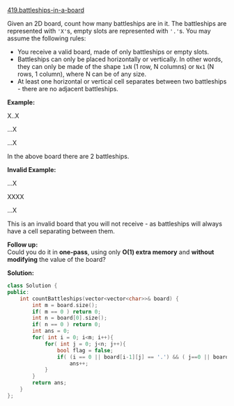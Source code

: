 [419.battleships-in-a-board](https://leetcode.com/problems/battleships-in-a-board/)  

Given an 2D board, count how many battleships are in it. The battleships are represented with `'X'`s, empty slots are represented with `'.'`s. You may assume the following rules:

*   You receive a valid board, made of only battleships or empty slots.
*   Battleships can only be placed horizontally or vertically. In other words, they can only be made of the shape `1xN` (1 row, N columns) or `Nx1` (N rows, 1 column), where N can be of any size.
*   At least one horizontal or vertical cell separates between two battleships - there are no adjacent battleships.

**Example:**  

X..X
  
...X
  
...X
  

In the above board there are 2 battleships.

**Invalid Example:**  

...X
  
XXXX
  
...X
  

This is an invalid board that you will not receive - as battleships will always have a cell separating between them.

**Follow up:**  
Could you do it in **one-pass**, using only **O(1) extra memory** and **without modifying** the value of the board?  



**Solution:**  

```cpp
class Solution {
public:
    int countBattleships(vector<vector<char>>& board) {
        int m = board.size();
        if( m == 0 ) return 0;
        int n = board[0].size();
        if( n == 0 ) return 0;
        int ans = 0;
        for( int i = 0; i<m; i++){
            for( int j = 0; j<n; j++){
                bool flag = false;
                if( (i == 0 || board[i-1][j] == '.') && ( j==0 || board[i][j-1] =='.') && board[i][j]== 'X' )
                    ans++;
            }
        }
        return ans;
    }
};
```
      